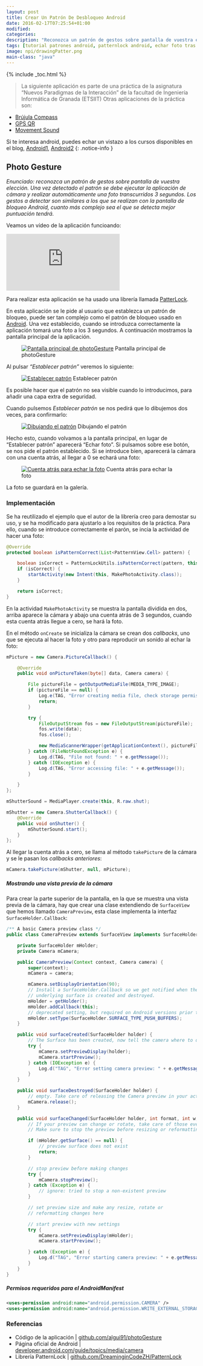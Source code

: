 ```yaml
---
layout: post
title: Crear Un Patrón De Desbloqueo Android
date: 2016-02-17T07:25:54+01:00
modified:
categories:
description: "Reconozca un patrón de gestos sobre pantalla de vuestra elección. Una vez detectado el patrón se debe ejecutar la aplicación de cámara y realizar automáticamente una foto transcurridos 3 segundos. Los gestos a detectar son similares a los que se realizan con la pantalla de bloqueo Android, cuanto más complejo sea el que se detecta mejor puntuación tendrá."
tags: [tutorial patrones android, patternlock android, echar foto tras cuenta atrás android, programar patrón de bloqueo android]
image: npi/drawingPatter.png
main-class: "java"
---
```


{% include _toc.html %}

>La siguiente aplicación es parte de una práctica de la asignatura “Nuevos Paradigmas de la Interacción” de la facultad de Ingeniería Informática de Granada (ETSIIT) Otras aplicaciones de la práctica son:

- [Brújula Compass](/brujula-android-asr-voz)
- [GPS QR](/programar-navegador-gps-android)
- [Movement Sound](/giroscopio-acelerometro-movimientos-android)

<!--ad-->

Si te interesa android, puedes echar un vistazo a los cursos disponibles en el blog, [Android1](/curso-programacion-android/ "Curso de Android"), [Android2](/android/ "Curso nuevo de Android")
{: .notice-info }

## Photo Gesture

_Enunciado: reconozca un patrón de gestos sobre pantalla de vuestra elección. Una vez detectado el patrón se debe ejecutar la aplicación de cámara y realizar automáticamente una foto transcurridos 3 segundos. Los gestos a detectar son similares a los que se realizan con la pantalla de bloqueo Android, cuanto más complejo sea el que se detecta mejor puntuación tendrá._

Veamos un vídeo de la aplicación funcioando:

<iframe  src="https://www.youtube-nocookie.com/embed/j3w9ai3LHyU" frameborder="0" allowfullscreen></iframe>


Para realizar esta aplicación se ha usado una librería llamada [PatterLock](https://github.com/DreaminginCodeZH/PatternLock).

En esta aplicación se le pide al usuario que establezca un patrón de bloqueo, puede ser tan complejo como el patrón de bloqueo usado en [Android](/curso-programacion-android/ "Curso de Android"). Una vez establecido, cuando se introduzca correctamente la aplicación tomará una foto a los 3 segundos. A continuación mostramos la pantalla principal de la aplicación.

<figure>
  <a href="/assets/img/npi/photoGesture.png"><img src="/assets/img/npi/photoGesture.png" title="Pantalla principal de photoGesture" alt="Pantalla principal de photoGesture" /></a>
  <span class="image-credit">Pantalla principal de photoGesture</span>
</figure>

Al pulsar _“Establecer patrón”_ veremos lo siguiente:

<figure>
  <a href="/assets/img/npi/setPattern.png"><img src="/assets/img/npi/setPattern.png" title="Establecer patrón" alt="Establecer patrón" /></a>
  <span class="image-credit">Establecer patrón</span>
</figure>

Es posible hacer que el patrón no sea visible cuando lo introducimos, para añadir una capa extra de seguridad.

Cuando pulsemos _Establecer patrón_ se nos pedirá que lo dibujemos dos veces, para confirmarlo:

<figure>
  <a href="/assets/img/npi/drawingPatter.png"><img src="/assets/img/npi/drawingPatter.png" title="Dibujando el patrón" alt="Dibujando el patrón" /></a>
  <span class="image-credit">Dibujando el patrón</span>
</figure>

Hecho esto, cuando volvamos a la pantalla principal, en lugar de “Establecer patrón” aparecerá “Echar foto”. Si pulsamos sobre ese botón, se nos pide el patrón establecido. Si se introduce bien, aparecerá la cámara con una cuenta atrás, al llegar a 0 se echará una foto:

<figure>
  <a href="/assets/img/npi/countdown.png"><img src="/assets/img/npi/countdown.png" title="Cuenta atrás para echar la foto" alt="Cuenta atrás para echar la foto" /></a>
  <span class="image-credit">Cuenta atrás para echar la foto</span>
</figure>

La foto se guardará en la galería.

### Implementación

Se ha reutilizado el ejemplo que el autor de la librería creo para demostar su uso, y se ha modificado para ajustarlo a los requisitos de la práctica. Para ello, cuando se introduce correctamente el parón, se incia la actividad de hacer una foto:

```java
@Override
protected boolean isPatternCorrect(List<PatternView.Cell> pattern) {

    boolean isCorrect = PatternLockUtils.isPatternCorrect(pattern, this);
    if (isCorrect) {
        startActivity(new Intent(this, MakePhotoActivity.class));
    }

    return isCorrect;
}
```

En la actividad `MakePhotoActivity` se muestra la pantalla dividida en dos, arriba aparece la cámara y abajo una cuenta atrás de 3 segundos, cuando esta cuenta atrás llegue a cero, se hará la foto.

En el método `onCreate` se inicializa la cámara se crean dos _callbacks_, uno que se ejecuta al hacer la foto y otro para reproducir un sonido al echar la foto:

```java
mPicture = new Camera.PictureCallback() {

    @Override
    public void onPictureTaken(byte[] data, Camera camera) {

        File pictureFile = getOutputMediaFile(MEDIA_TYPE_IMAGE);
        if (pictureFile == null) {
            Log.e(TAG, "Error creating media file, check storage permissions: ");
            return;
        }

        try {
            FileOutputStream fos = new FileOutputStream(pictureFile);
            fos.write(data);
            fos.close();

            new MediaScannerWrapper(getApplicationContext(), pictureFile.getPath(), "image/jpeg").scan();
        } catch (FileNotFoundException e) {
            Log.d(TAG, "File not found: " + e.getMessage());
        } catch (IOException e) {
            Log.d(TAG, "Error accessing file: " + e.getMessage());
        }

    }
};

mShutterSound = MediaPlayer.create(this, R.raw.shut);

mShutter = new Camera.ShutterCallback() {
    @Override
    public void onShutter() {
        mShutterSound.start();
    }
};
```

Al llegar la cuenta atrás a cero, se llama al método `takePicture` de la cámara y se le pasan los _callbacks anteriores_:

```java
mCamera.takePicture(mShutter, null, mPicture);
```

##### Mostrando una vista previa de la cámara

Para crear la parte superior de la pantalla, en la que se muestra una vista previa de la cámara, hay que crear una clase extendiendo de `SurfaceView` que hemos llamado `CameraPreview`, esta clase implementa la interfaz `SurfaceHolder.Callback`:

```java
/** A basic Camera preview class */
public class CameraPreview extends SurfaceView implements SurfaceHolder.Callback {

    private SurfaceHolder mHolder;
    private Camera mCamera;

    public CameraPreview(Context context, Camera camera) {
        super(context);
        mCamera = camera;

        mCamera.setDisplayOrientation(90);
        // Install a SurfaceHolder.Callback so we get notified when the
        // underlying surface is created and destroyed.
        mHolder = getHolder();
        mHolder.addCallback(this);
        // deprecated setting, but required on Android versions prior to 3.0
        mHolder.setType(SurfaceHolder.SURFACE_TYPE_PUSH_BUFFERS);
    }

    public void surfaceCreated(SurfaceHolder holder) {
        // The Surface has been created, now tell the camera where to draw the preview.
        try {
            mCamera.setPreviewDisplay(holder);
            mCamera.startPreview();
        } catch (IOException e) {
            Log.d("TAG", "Error setting camera preview: " + e.getMessage());
        }
    }

    public void surfaceDestroyed(SurfaceHolder holder) {
        // empty. Take care of releasing the Camera preview in your activity.
        mCamera.release();
    }

    public void surfaceChanged(SurfaceHolder holder, int format, int w, int h) {
        // If your preview can change or rotate, take care of those events here.
        // Make sure to stop the preview before resizing or reformatting it.

        if (mHolder.getSurface() == null) {
            // preview surface does not exist
            return;
        }

        // stop preview before making changes
        try {
            mCamera.stopPreview();
        } catch (Exception e) {
            // ignore: tried to stop a non-existent preview
        }

        // set preview size and make any resize, rotate or
        // reformatting changes here

        // start preview with new settings
        try {
            mCamera.setPreviewDisplay(mHolder);
            mCamera.startPreview();

        } catch (Exception e) {
            Log.d("TAG", "Error starting camera preview: " + e.getMessage());
        }
    }
}
```

##### Permisos requeridos para el AndroidManifest

```xml
<uses-permission android:name="android.permission.CAMERA" />
<uses-permission android:name="android.permission.WRITE_EXTERNAL_STORAGE" />
```

### Referencias

- Código de la aplicación \| [github.com/algui91/photoGesture](https://github.com/algui91/grado_informatica_npi/tree/master/Android/PhotoGesture)
- Página oficial de Android \| [developer.android.com/guide/topics/media/camera](http://developer.android.com/guide/topics/media/camera.html)
- Librería PatternLock \| [github.com/DreaminginCodeZH/PatternLock](https://github.com/DreaminginCodeZH/PatternLock)

